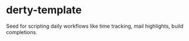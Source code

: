 # derty-template
Seed for scripting daily workflows like time tracking, mail highlights, build completions.
